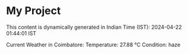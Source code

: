 # My Project

This content is dynamically generated in Indian Time (IST): 2024-04-22 01:44:01 IST


Current Weather in Coimbatore:
Temperature: 27.88 °C
Condition: haze
